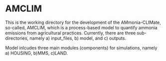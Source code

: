 # AMCLIM
This is the working directory for the development of the AMmonia-CLIMate, so-called, AMCLIM, which is a process-based model to quantify ammonia emissions from agricultural practices.
Currently, there are three sub-directories, namely a) input_files, b) model, and c) outputs.

Model inlcudes three main modules (components) for simulations, namely a) HOUSING, b)MMS, c)LAND.

